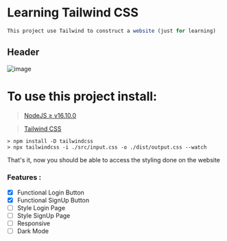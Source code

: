 # Learning Tailwind CSS

```js
This project use Tailwind to construct a website (just for learning)
```

## Header
![image](https://user-images.githubusercontent.com/97129532/199622738-73954845-e7ab-4641-9b6c-9e4844fd5f2e.png)

# To use this project install:

> [NodeJS ≥ v16.10.0](https://nodejs.org/en/)

> [Tailwind CSS](https://tailwindcss.com/)

    > npm install -D tailwindcss
    > npx tailwindcss -i ./src/input.css -o ./dist/output.css --watch
    
That's it, now you should be able to access the styling done on the website

### Features :
- [X] Functional Login Button 
- [X] Functional SignUp Button
- [ ] Style Login Page
- [ ] Style SignUp Page
- [ ] Responsive
- [ ] Dark Mode
